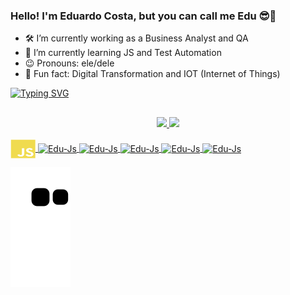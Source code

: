 ### Hello! I'm Eduardo Costa, but you can call me Edu 😎🍕

- 🛠 I’m currently working as a Business Analyst and QA
- 🚀 I’m currently learning JS and Test Automation
- 😉 Pronouns: ele/dele
- 🤖 Fun fact: Digital Transformation and IOT (Internet of Things)

[![Typing SVG](https://readme-typing-svg.herokuapp.com/?color=00bfbf&size=35&center=true&vCenter=true&width=1000&lines=Olá.+Eu+sou+o+Edu+;Apaixonado+por+Tecnologia.;Seja+bem-vindo!+:%29)](https://git.io/typing-svg)
##

<div align="center">
  <a href="https://github.com/codeedubr">
  <img height="180em" src="https://github-readme-stats.vercel.app/api?username=codeedubr&show_icons=true&theme=dark&include_all_commits=true&count_private=true"/>
  <img height="180em" src="https://github-readme-stats.vercel.app/api/top-langs/?username=codeedubr&layout=compact&langs_count=16&theme=dark"/>
</div>

<div style="display: inline_block"><br>
  <img align="center" alt="Edu-Js" height="30" width="40" src="https://raw.githubusercontent.com/devicons/devicon/master/icons/javascript/javascript-plain.svg">
  <img align="center" alt="Edu-Js" height="30" width="40" src="https://cdn.jsdelivr.net/gh/devicons/devicon/icons/java/java-original-wordmark.svg" />
  <img align="center" alt="Edu-Js" height="30" width="40" src="https://cdn.jsdelivr.net/gh/devicons/devicon/icons/selenium/selenium-original.svg" />
  <img align="center" alt="Edu-Js" height="30" width="40" src="https://cdn.jsdelivr.net/gh/devicons/devicon/icons/cucumber/cucumber-plain.svg" />
  <img align="center" alt="Edu-Js" height="30" width="40" src="https://cdn.jsdelivr.net/gh/devicons/devicon/icons/vscode/vscode-original.svg" />
  <img align="center" alt="Edu-Js" height="30" width="40" src="https://cdn.jsdelivr.net/gh/devicons/devicon/icons/jira/jira-original.svg" />  
  
</div>

![Snake animation](https://github.com/codeedubr/codeedubr/blob/output/github-contribution-grid-snake.svg)
